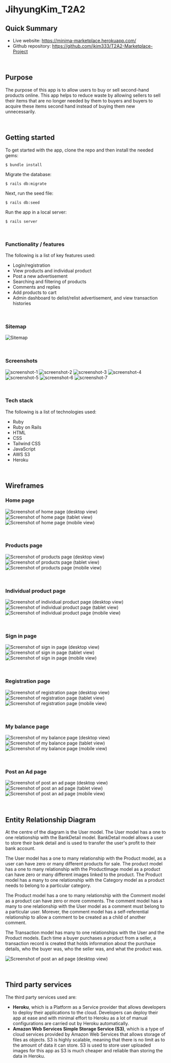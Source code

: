 # JihyungKim_T2A2

## Quick Summary

- Live website: https://minima-marketplace.herokuapp.com/
- Github repository: https://github.com/jkim333/T2A2-Marketplace-Project

<br/>

## Purpose

The purpose of this app is to allow users to buy or sell second-hand products online. This app helps to reduce waste by allowing sellers to sell their items that are no longer needed by them to buyers and buyers to acquire these items second hand instead of buying them new unnecessarily.

<br/>

## Getting started

To get started with the app, clone the repo and then install the needed gems:

```
$ bundle install
```

Migrate the database:

```
$ rails db:migrate
```

Next, run the seed file:

```
$ rails db:seed
```

Run the app in a local server:

```
$ rails server
```

<br/>

### **Functionality / features**

The following is a list of key features used:

- Login/registration
- View products and individual product
- Post a new advertisement
- Searching and filtering of products
- Comments and replies
- Add products to cart
- Admin dashboard to delist/relist advertisement, and view transaction histories

<br/>

### **Sitemap**

![Sitemap](./docs/sitemap.png)

<br/>

### **Screenshots**

![screenshot-1](./docs/screenshot-1.PNG)
![screenshot-2](./docs/screenshot-2.PNG)
![screenshot-3](./docs/screenshot-3.PNG)
![screenshot-4](./docs/screenshot-4.PNG)
![screenshot-5](./docs/screenshot-5.PNG)
![screenshot-6](./docs/screenshot-6.PNG)
![screenshot-7](./docs/screenshot-7.PNG)

<br/>

### **Tech stack**

The following is a list of technologies used:

- Ruby
- Ruby on Rails
- HTML
- CSS
- Tailwind CSS
- JavaScript
- AWS S3
- Heroku

<br/>

## Wireframes

### **Home page**

![Screenshot of home page (desktop view)](./docs/Home-desktop.png)
![Screenshot of home page (tablet view)](./docs/Home-tablet.png)
![Screenshot of home page (mobile view)](./docs/Home-mobile.png)

<br/>

### **Products page**

![Screenshot of products page (desktop view)](./docs/Products-desktop.png)
![Screenshot of products page (tablet view)](./docs/Products-tablet.png)
![Screenshot of products page (mobile view)](./docs/Products-mobile.png)

<br/>

### **Individual product page**

![Screenshot of individual product page (desktop view)](./docs/Individual-product-desktop.png)
![Screenshot of individual product page (tablet view)](./docs/Individual-product-tablet.png)
![Screenshot of individual product page (mobile view)](./docs/Individual-product-mobile.png)

<br/>

### **Sign in page**

![Screenshot of sign in page (desktop view)](./docs/Sign-in-desktop.png)
![Screenshot of sign in page (tablet view)](./docs/Sign-in-tablet.png)
![Screenshot of sign in page (mobile view)](./docs/Sign-in-mobile.png)

<br/>

### **Registration page**

![Screenshot of registration page (desktop view)](./docs/Register-desktop.png)
![Screenshot of registration page (tablet view)](./docs/Register-tablet.png)
![Screenshot of registration page (mobile view)](./docs/Register-mobile.png)

<br/>

### **My balance page**

![Screenshot of my balance page (desktop view)](./docs/My-balance-desktop.png)
![Screenshot of my balance page (tablet view)](./docs/My-balance-tablet.png)
![Screenshot of my balance page (mobile view)](./docs/My-balance-mobile.png)

<br/>

### **Post an Ad page**

![Screenshot of post an ad page (desktop view)](./docs/Post-an-Ad-desktop.png)
![Screenshot of post an ad page (tablet view)](./docs/Post-an-Ad-tablet.png)
![Screenshot of post an ad page (mobile view)](./docs/Post-an-Ad-mobile.png)

<br/>

## Entity Relationship Diagram

At the centre of the diagram is the User model. The User model has a one to one relationship with the BankDetail model. BankDetail model allows a user to store their bank detail and is used to transfer the user's profit to their bank account.

The User model has a one to many relationship with the Product model, as a user can have zero or many different products for sale. The product model has a one to many relationship with the ProductImage model as a product can have zero or many different images linked to the product. The Product model has a many to one relationship with the Category model as a product needs to belong to a particular category.

The Product model has a one to many relationship with the Comment model as a product can have zero or more comments. The comment model has a many to one relationship with the User model as a comment must belong to a particular user. Morever, the comment model has a self-referential relationship to allow a comment to be created as a child of another comment.

The Transaction model has many to one relationships with the User and the Product models. Each time a buyer purchases a product from a seller, a transaction record is created that holds information about the purchase details, who the buyer was, who the seller was, and what the product was.

![Screenshot of post an ad page (desktop view)](./docs/erd.png)

<br/>

## Third party services

The third party services used are:

- **Heroku**, which is a Platform as a Service provider that allows developers to deploy their applications to the cloud. Developers can deploy their app at ease and with minimal effort to Heroku as a lot of manual configurations are carried out by Heroku automatically.
- **Amazon Web Services Simple Storage Service (S3)**, which is a type of cloud services provided by Amazon Web Services that allows storage of files as objects. S3 is highly scalable, meaning that there is no limit as to the amount of data it can store. S3 is used to store user uploaded images for this app as S3 is much cheaper and reliable than storing the data in Heroku.
